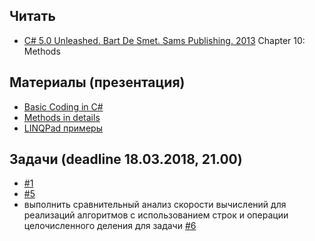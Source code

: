 ## Читать
- [C# 5.0 Unleashed. Bart De Smet. Sams Publishing. 2013](https://drive.google.com/drive/u/0/folders/0B7WmjuqYed3Aeko0MzNYZWtVOUk) Chapter 10: Methods

## Материалы (презентация)
- [Basic Coding in C#](https://github.com/EPM-RD-NETLAB/.NET-Framework-modules/tree/master/M2.%20Basic%20Coding%20in%20C%23)
- [Methods in details](https://github.com/EPM-RD-NETLAB/.NET-Framework-modules/tree/master/M4.%20Methods%20in%20details)
- [LINQPad примеры](https://drive.google.com/drive/u/0/folders/10zqkW8GcxFdp8YKxi6LamVV3oRXQAqo9)

## Задачи (deadline 18.03.2018, 21.00)

- [#1](https://github.com/EPM-RD-NETLAB/.NET-Framework-modules/tree/master/M3.%20Creating%20types%20in%20C%23)
- [#5](https://github.com/EPM-RD-NETLAB/.NET-Framework-modules/tree/master/M2.%20Basic%20Coding%20in%20C%23)
- выполнить сравнительный анализ скорости вычислений для реализаций алгоритмов с использованием строк и операции целочисленного деления для задачи [#6](https://github.com/EPM-RD-NETLAB/.NET-Framework-modules/tree/master/M2.%20Basic%20Coding%20in%20C%23)
